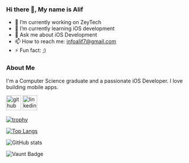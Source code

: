 ### Hi there 👋, My name is Alif



- 🔭 I’m currently working on ZeyTech
- 🌱 I’m currently learning iOS development
- 💬 Ask me about iOS Development
- 📫 How to reach me: infoalif7@gmail.com
- ⚡ Fun fact: ;)


### About Me 
I'm a Computer Science graduate and a passionate iOS Developer. I love building mobile apps.




[<img src='https://cdn.jsdelivr.net/npm/simple-icons@3.0.1/icons/github.svg' alt='github' height='40'>](https://github.com/Alif-bot)  [<img src='https://cdn.jsdelivr.net/npm/simple-icons@3.0.1/icons/linkedin.svg' alt='linkedin' height='40'>](https://www.linkedin.com/in/https://www.linkedin.com/in/alif7//)  

[![trophy](https://github-profile-trophy.vercel.app/?username=Alif-bot)](https://github.com/ryo-ma/github-profile-trophy)

[![Top Langs](https://github-readme-stats.vercel.app/api/top-langs/?username=Alif-bot)](https://github.com/anuraghazra/github-readme-stats)

![GitHub stats](https://github-readme-stats.vercel.app/api?username=Alif-bot&show_icons=true&count_private=true)  

![Vaunt Badge](https://api.vaunt.dev/v1/github/entities/Alif-bot/contributions?format=svg&private=true)  


